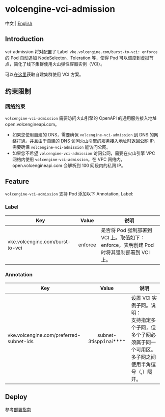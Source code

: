# volcengine-vci-admission
中文 | [English](./README.md)

## Introduction
vci-admission 将对配置了 Label `vke.volcengine.com/burst-to-vci: enforce` 的 Pod 
自动追加 NodeSelector、Toleration 等，使得 Pod 可以调度到虚拟节点，简化了线下集群使用火山弹性容器实例（VCI）。

可以在[这里](https://www.volcengine.com/docs/6460/1159231)获取自建集群使用 VCI 方案。


## 约束限制
### 网络约束
`volcengine-vci-admission` 需要访问火山引擎的 OpenAPI 的通用服务接入地址 open.volcengineapi.com。
- 如果您使用自建的 DNS，需要确保 `volcengine-vci-admission` 到 DNS 的网络打通。并且由于自建的 DNS 访问火山引擎的服务接入地址时返回公网 IP， 需要确保 `volcengine-vci-admission` 能访问公网。
- 如果您不希望 `volcengine-vci-admission` 访问公网，需要在火山引擎 VPC 网络内使用 `volcengine-vci-admission`。在 VPC 网络内， open.volcengineapi.com 会解析到 100 网段内的私网 IP。

## Feature
`volcengine-vci-admission` 支持 Pod 添加以下 Annotation, Label:
### Label
| Key                             |     Value     | 说明                                                        |
|---------------------------------|:-------------:|-----------------------------------------------------------|
| vke.volcengine.com/burst-to-vci |    enforce    | 是否将 Pod 强制部署到 VCI 上。取值如下：enforce，表明创建 Pod 时将其强制部署到 VCI 上。 |
### Annotation
| Key         |     Value     | 说明                                                            |
|-------------|:-------------:|---------------------------------------------------------------|
| vke.volcengine.com/preferred-subnet-ids |    subnet-3tispp1nai****    | 设置 VCI 实例子网。说明：<br>支持指定多个子网，但多个子网必须属于同一个可用区。多子网之间使用半角逗号（,）隔开。 |

## Deploy
参考[部署指南](docs/deploy_zh.md)